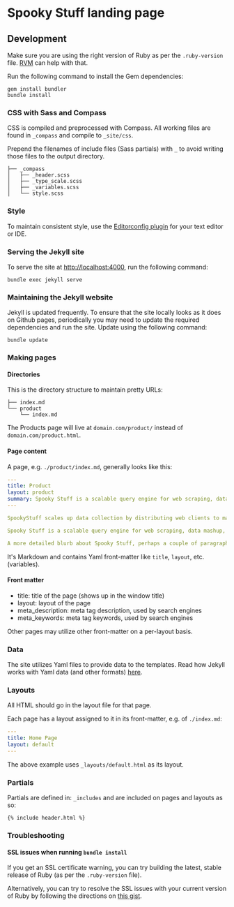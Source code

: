 # Spooky Stuff landing page

## Development

Make sure you are using the right version of Ruby as per the `.ruby-version` file. [RVM](https://rvm.io/rvm/install) can help with that.

Run the following command to install the Gem dependencies:

    gem install bundler
    bundle install


### CSS with Sass and Compass

CSS is compiled and preprocessed with Compass. All working files are found in `_compass` and compile to `_site/css`.

Prepend the filenames of include files (Sass partials) with `_` to avoid writing those files to the output directory.

    ├── _compass
    │   ├── _header.scss
    │   ├── _type_scale.scss
    │   ├── _variables.scss
    │   └── style.scss

### Style

To maintain consistent style, use the [Editorconfig plugin](http://editorconfig.org/#download) for your text editor or IDE.


### Serving the Jekyll site

To serve the site at [http://localhost:4000](http://localhost:4000), run the following command:

    bundle exec jekyll serve


### Maintaining the Jekyll website

Jekyll is updated frequently. To ensure that the site locally looks as it does on Github pages, periodically you may need to update the required dependencies and run the site. Update using the following command:

    bundle update


### Making pages

#### Directories

This is the directory structure to maintain pretty URLs:

    ├── index.md
    └── product
        └── index.md

The Products page will live at `domain.com/product/` instead of `domain.com/product.html`.

#### Page content

A page, e.g. `./product/index.md`, generally looks like this:

```yml
---
title: Product
layout: product
summary: Spooky Stuff is a scalable query engine for web scraping, data mashup, and acceptance QA
---

SpookyStuff scales up data collection by distributing web clients to many machines.

Spooky Stuff is a scalable query engine for web scraping, data mashup, and acceptance QA, powered by Apache Spark.

A more detailed blurb about Spooky Stuff, perhaps a couple of paragraphs.
```

It's Markdown and contains Yaml front-matter like `title`, `layout`, etc. (variables).


#### Front matter

- title: title of the page (shows up in the window title)
- layout: layout of the page
- meta_description: meta tag description, used by search engines
- meta_keywords: meta tag keywords, used by search engines

Other pages may utilize other front-matter on a per-layout basis.


### Data

The site utilizes Yaml files to provide data to the templates. Read how Jekyll works with Yaml data (and other formats) [here](http://jekyllrb.com/docs/datafiles/).


### Layouts

All HTML should go in the layout file for that page.

Each page has a layout assigned to it in its front-matter, e.g. of `./index.md`:

```yml
---
title: Home Page
layout: default
---
```

The above example uses `_layouts/default.html` as its layout.


### Partials

Partials are defined in: `_includes` and are included on pages and layouts as so:

```liquid
{% include header.html %}
```


### Troubleshooting

#### SSL issues when running `bundle install`

If you get an SSL certificate warning, you can try building the latest, stable release of Ruby (as per the `.ruby-version` file).

Alternatively, you can try to resolve the SSL issues with your current version of Ruby by following the directions on [this gist](https://gist.github.com/luislavena/f064211759ee0f806c88).
